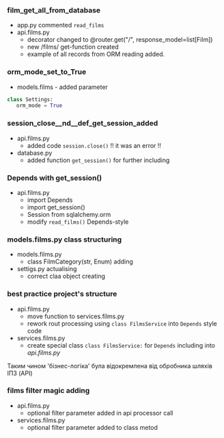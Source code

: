 ### film_get_all_from_database
 - app.py commented `read_films`
 - api.films.py 
    - decorator changed to @router.get("/", response_model=list[Film])
    - new /films/ get-function created
    - example of all records from ORM reading added.

### orm_mode_set_to_True  
   - models.films - added parameter 
   ```python
   class Settings:
      orm_mode = True
   ```

### session_close__nd__def_get_session_added
   - api.films.py  
      - added code `session.close()`  !! it was an error !!
   - database.py
      - added function `get_session()` for further including

### Depends with get_session()
   - api.films.py
      - import Depends  
      - import get_session() 
      - Session from sqlalchemy.orm
      - modify `read_films()` Depends-style


### models.films.py class structuring
   - models.films.py
      - class FilmCategory(str, Enum) adding
   - settigs.py actualising
      - correct claa object creating

### best practice project's structure
   - api.films.py
      - move function to services.films.py
      - rework rout processing using `class FilmsService` into `Depends` style
      code
   - services.films.py
      - create special class `class FilmsService:` for `Depends` including
      into *api.films.py*
   
   Таким чином 'бізнес-логіка' була відокремлена від обробника шляхів ІПЗ (API)

### films filter magic adding
   - api.films.py
      - optional filter parameter added in api processor call
   - services.films.py
      - optional filter parameter added to class metod

